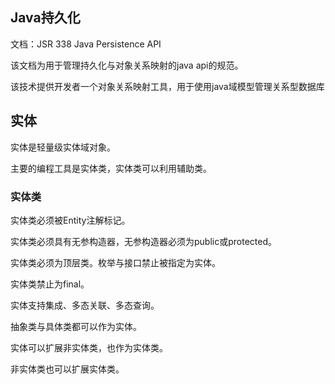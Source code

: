 
## Java持久化

文档：JSR 338 Java Persistence API

该文档为用于管理持久化与对象关系映射的java api的规范。

该技术提供开发者一个对象关系映射工具，用于使用java域模型管理关系型数据库

## 实体

实体是轻量级实体域对象。

主要的编程工具是实体类，实体类可以利用辅助类。


### 实体类

实体类必须被Entity注解标记。

实体类必须具有无参构造器，无参构造器必须为public或protected。

实体类必须为顶层类。枚举与接口禁止被指定为实体。

实体类禁止为final。

实体支持集成、多态关联、多态查询。

抽象类与具体类都可以作为实体。

实体可以扩展非实体类，也作为实体类。

非实体类也可以扩展实体类。
